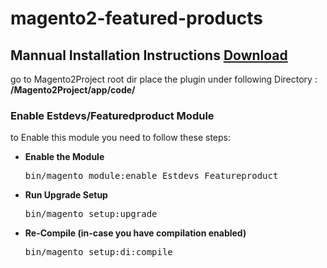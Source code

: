 # magento2-featured-products  

<h2> Mannual Installation Instructions <a href=" http://www.estoredevs.com/magento-2-extensions/featured-product-for-magneto2.html">Download</a></h2> 
go to Magento2Project root dir 
place the plugin under following Directory  :<br/>
<strong>/Magento2Project/app/code/</strong>


<h3> Enable Estdevs/Featuredproduct Module</h3>
to Enable this module you need to follow these steps:

<ul>
<li>
<strong>Enable the Module</strong>
<pre>bin/magento module:enable Estdevs_Featureproduct</pre></li>
<li>
<strong>Run Upgrade Setup</strong>
<pre>bin/magento setup:upgrade</pre></li>
<li>
<strong>Re-Compile (in-case you have compilation enabled)</strong>
	<pre>bin/magento setup:di:compile</pre>
</li>
</ul>
